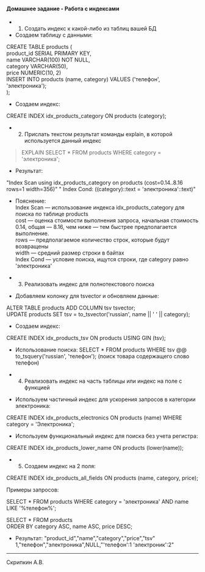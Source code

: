 #### Домашнее задание - Работа с индексами

* 1) Создать индекс к какой-либо из таблиц вашей БД
* Создаем таблицу с данными:
 >
 CREATE TABLE products (  
    product_id SERIAL PRIMARY KEY,  
    name VARCHAR(100) NOT NULL,  
    category VARCHAR(50),  
    price NUMERIC(10, 2)  
 INSERT INTO products (name, category) VALUES ('телефон', 'электроника');  
);  

* Создаем индекс:  
>
  CREATE INDEX idx_products_category ON products (category);  
  
* 2) Прислать текстом результат команды explain, в которой используется данный индекс  
 >EXPLAIN SELECT * FROM products WHERE category = 'электроника';    
* Результат:
 > 
"Index Scan using idx_products_category on products  (cost=0.14..8.16 rows=1 width=356)"
"  Index Cond: ((category)::text = 'электроника'::text)"
* Пояснение:  
 Index Scan — использование индекса idx_products_category для поиска по таблице products    
 cost — оценка стоимости выполнения запроса, начальная стоимость 0.14, общая — 8.16, чем ниже — тем быстрее предполагается выполнение.    
 rows — предполагаемое количество строк, которые будут возвращены  
 width — средний размер строки в байтах  
 Index Cond — условие поиска, ищутся строки, где category равно 'электроника'    

* 3) Реализовать индекс для полнотекстового поиска      

* Добавляем колонку для tsvector и обновляем данные:    
 >  
 ALTER TABLE products ADD COLUMN tsv tsvector;  
 UPDATE products SET tsv = to_tsvector('russian', name || ' ' || category);    
 
* Создаем индекс:  
 >
 CREATE INDEX idx_products_tsv ON products USING GIN (tsv);
 
* Использование поиска:
 SELECT * FROM products WHERE tsv @@ to_tsquery('russian', 'телефон');
 (поиск товара содержащего слово телефон)
 
* 4) Реализовать индекс на часть таблицы или индекс на поле с функцией  

* Используем частичный индекс для ускорения запросов в категории электроника:  
 >
 CREATE INDEX idx_products_electronics ON products (name)
 WHERE category = 'Электроника';
 
* Используем функциональный индекс для поиска без учета регистра:  
 >
 CREATE INDEX idx_products_lower_name ON products (lower(name));
 
* 5) Создаем индекс на 2 поля:  
 >
 CREATE INDEX idx_products_all_fields ON products (name, category, price);    
 
 Примеры запросов:
 >
 SELECT * FROM products WHERE category = 'электроника' AND name LIKE '%телефон%';  
 
SELECT * FROM products  
ORDER BY category ASC, name ASC, price DESC;  

* Результат:
"product_id","name","category","price","tsv"
1,"телефон","электроника",NULL,"'телефон':1 'электроник':2"
 
________________
Скрипкин А.В.

